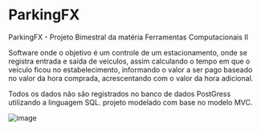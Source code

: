 # ParkingFX
ParkingFX - Projeto Bimestral da matéria Ferramentas Computacionais II 

Software onde o objetivo é um controle de um estacionamento, onde se registra entrada e saída de veículos, assim calculando o tempo em que o veículo ficou no estabelecimento, informando o valor a ser pago baseado no valor da hora comprada, acrescentando com o valor da hora adicional.
 
 Todos os dados não são registrados no banco de dados PostGress utilizando a linguagem SQL. projeto modelado com base no modelo MVC.


![image](https://user-images.githubusercontent.com/63562493/123521752-0192d700-d68f-11eb-962c-2d8dac281231.png)
